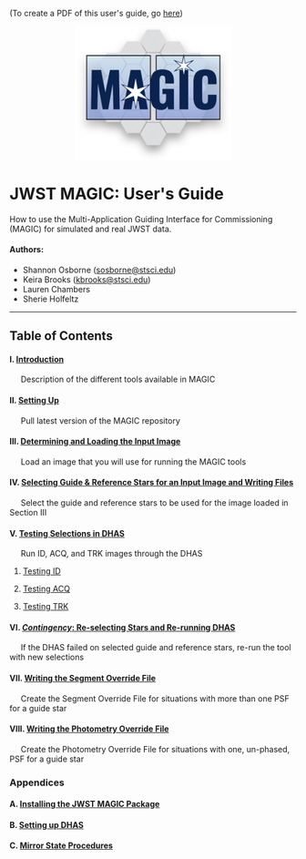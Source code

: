 (To create a PDF of this user's guide, go [here](magic_pdf_disclaimer.md))

<p align="center">
    <img src ="../../magic_logo.png" alt="MAGIC logo" width="275"/>
</p>


# JWST MAGIC: User's Guide

How to use the Multi-Application Guiding Interface for Commissioning (MAGIC) for simulated and real JWST data.

#### Authors:
* Shannon Osborne (sosborne@stsci.edu)
* Keira Brooks (kbrooks@stsci.edu)
* Lauren Chambers
* Sherie Holfeltz

--------


## Table of Contents

#### I. [Introduction](i_introduction.md)

   &nbsp;&nbsp;&nbsp;&nbsp; Description of the different tools available in MAGIC


#### II. [Setting Up](ii_setting_up.md)

   &nbsp;&nbsp;&nbsp;&nbsp; Pull latest version of the MAGIC repository

#### III. [Determining and Loading the Input Image](iii_determining_and_loading_the_input_image.md)

   &nbsp;&nbsp;&nbsp;&nbsp; Load an image that you will use for running the MAGIC tools

#### IV. [Selecting Guide & Reference Stars for an Input Image and Writing Files](iv_select_stars_and_write_files.md)

   &nbsp;&nbsp;&nbsp;&nbsp; Select the guide and reference stars to be used for the image loaded in Section III

#### V. [Testing Selections in DHAS](v_testing_in_dhas.md)

   &nbsp;&nbsp;&nbsp;&nbsp; Run ID, ACQ, and TRK images through the DHAS

   1. [Testing ID](v_testing_in_dhas.md#testing-id-in-dhas)

   2. [Testing ACQ](v_testing_in_dhas.md#testing-acq-in-dhas)

   3. [Testing TRK](v_testing_in_dhas.md#testing-trk-in-dhas)

#### VI. [*Contingency*: Re-selecting Stars and Re-running DHAS](vi_contingency_reselect_stars.md)

   &nbsp;&nbsp;&nbsp;&nbsp; If the DHAS failed on selected guide and reference stars, re-run the tool with new selections

#### VII. [Writing the Segment Override File](vii_write_sof.md)

   &nbsp;&nbsp;&nbsp;&nbsp; Create the Segment Override File for situations with more than one PSF for a guide star

#### VIII. [Writing the Photometry Override File](viii_write_pof.md)

   &nbsp;&nbsp;&nbsp;&nbsp; Create the Photometry Override File for situations with one, un-phased, PSF for a guide star


### Appendices

#### A. [Installing the JWST MAGIC Package](appendix_a_installing_magic.md)

#### B. [Setting up DHAS](appendix_b_opening_dhas.md)

#### C. [Mirror State Procedures](appendix_c_mirror_states.md)
